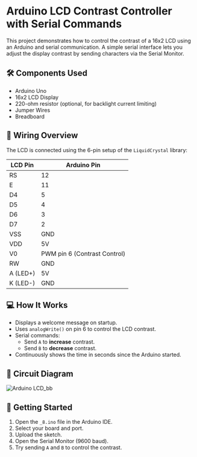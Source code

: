 # Arduino LCD Contrast Controller with Serial Commands

This project demonstrates how to control the contrast of a 16x2 LCD using an Arduino and serial communication. A simple serial interface lets you adjust the display contrast by sending characters via the Serial Monitor.

## 🛠️ Components Used

- Arduino Uno
- 16x2 LCD Display
- 220-ohm resistor (optional, for backlight current limiting)
- Jumper Wires
- Breadboard

## 🧰 Wiring Overview

The LCD is connected using the 6-pin setup of the `LiquidCrystal` library:

| LCD Pin | Arduino Pin |
|---------|-------------|
| RS      | 12          |
| E       | 11          |
| D4      | 5           |
| D5      | 4           |
| D6      | 3           |
| D7      | 2           |
| VSS     | GND         |
| VDD     | 5V          |
| V0      | PWM pin 6 (Contrast Control) |
| RW      | GND         |
| A (LED+) | 5V         |
| K (LED-) | GND         |

## 💻 How It Works

- Displays a welcome message on startup.
- Uses `analogWrite()` on pin 6 to control the LCD contrast.
- Serial commands:
  - Send `A` to **increase** contrast.
  - Send `B` to **decrease** contrast.
- Continuously shows the time in seconds since the Arduino started.

## 📸 Circuit Diagram

![Arduino LCD_bb](https://github.com/user-attachments/assets/9f46ce3b-3064-43b8-a270-5ec3479f3142)


## 🧪 Getting Started

1. Open the `_8.ino` file in the Arduino IDE.
2. Select your board and port.
3. Upload the sketch.
4. Open the Serial Monitor (9600 baud).
5. Try sending `A` and `B` to control the contrast.


